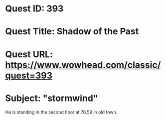 # Quest ID: 393
# Quest Title: Shadow of the Past
# Quest URL: https://www.wowhead.com/classic/quest=393
# Subject: "stormwind"
He is standing in the second floor at 76,59 in old town.